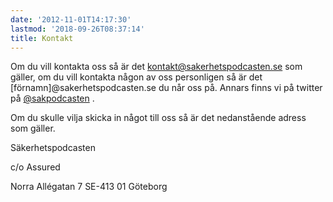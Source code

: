 ```yaml
---
date: '2012-11-01T14:17:30'
lastmod: '2018-09-26T08:37:14'
title: Kontakt
---
```

Om du vill kontakta oss så är det [kontakt@sakerhetspodcasten.se](mailto:kontakt@sakerhetspodcasten.se)  som gäller, om du vill kontakta någon av oss personligen så är det [förnamn]@sakerhetspodcasten.se du når oss på. Annars finns vi på twitter på [@sakpodcasten](http://twitter.com/sakpodcasten) .

Om du skulle vilja skicka in något till oss så är det nedanstående adress som gäller.



Säkerhetspodcasten

c/o Assured

Norra Allégatan 7
SE-413 01 Göteborg

